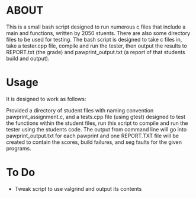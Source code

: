 # ABOUT 

This is a small bash script designed to run numerous c files that include a main and functions, written by 2050 stuents.
There are also some directory files to be used for testing. 
The bash script is designed to take c files in, take a tester.cpp file, compile 
and run the tester, then output the results to REPORT.txt (the grade) and
pawprint_output.txt (a report of that students build and output).

# Usage

It is designed to work as follows:

Provided a directory of student files with naming convention pawprint_assignment.c, and a tests.cpp file (using gtest) designed 
to test the functions within the student files, run this script to compile and run the tester using the students code. The 
output from command line will go into pawprint_output.txt for each pawprint and one REPORT.TXT file will be created to contain
the scores, build failures, and seg faults for the given programs. 

# To Do

- Tweak script to use valgrind and output its contents
